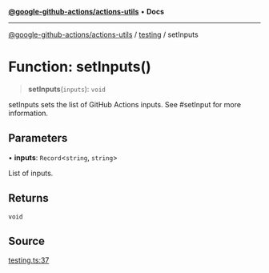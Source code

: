 [**@google-github-actions/actions-utils**](../../README.md) • **Docs**

***

[@google-github-actions/actions-utils](../../modules.md) / [testing](../README.md) / setInputs

# Function: setInputs()

> **setInputs**(`inputs`): `void`

setInputs sets the list of GitHub Actions inputs. See #setInput for more
information.

## Parameters

• **inputs**: `Record`\<`string`, `string`\>

List of inputs.

## Returns

`void`

## Source

[testing.ts:37](https://github.com/google-github-actions/actions-utils/blob/main/src/testing.ts#L37)
